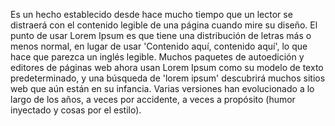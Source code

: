Es un hecho establecido desde hace mucho tiempo
que un lector se distraerá con el contenido
legible de una página cuando mire su diseño. 
El punto de usar Lorem Ipsum es que tiene 
una distribución de letras más o menos normal, 
en lugar de usar 'Contenido aquí, contenido aquí', 
lo que hace que parezca un inglés legible. 
Muchos paquetes de autoedición y editores de páginas 
web ahora usan Lorem Ipsum como su modelo de 
texto predeterminado, y una búsqueda de 
'lorem ipsum' descubrirá muchos sitios web que aún están en 
su infancia. Varias versiones han evolucionado a lo
largo de los años, a veces por accidente, a veces a
propósito (humor inyectado y cosas por el estilo).